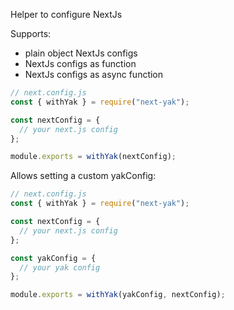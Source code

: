 Helper to configure NextJs

Supports:
  - plain object NextJs configs
  - NextJs configs as function
  - NextJs configs as async function

```js
// next.config.js
const { withYak } = require("next-yak");

const nextConfig = {
  // your next.js config
};

module.exports = withYak(nextConfig);
```

Allows setting a custom yakConfig:

```js
// next.config.js
const { withYak } = require("next-yak");

const nextConfig = {
  // your next.js config
};

const yakConfig = {
  // your yak config
};

module.exports = withYak(yakConfig, nextConfig);
```